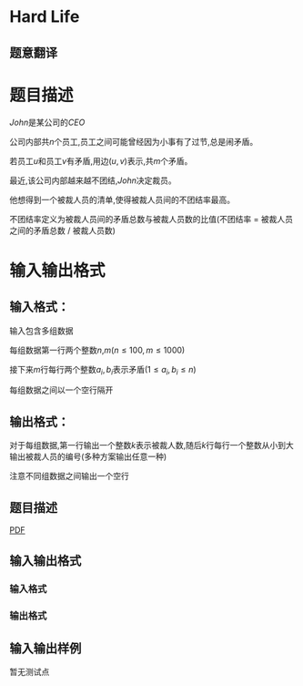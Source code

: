 # Hard Life

## 题意翻译

# 题目描述

$John$是某公司的$CEO$

公司内部共$n$个员工,员工之间可能曾经因为小事有了过节,总是闹矛盾。

若员工$u$和员工$v$有矛盾,用边$(u,v)$表示,共$m$个矛盾。

最近,该公司内部越来越不团结,$John$决定裁员。

他想得到一个被裁人员的清单,使得被裁人员间的不团结率最高。

不团结率定义为被裁人员间的矛盾总数与被裁人员数的比值(不团结率 = 被裁人员之间的矛盾总数 / 被裁人员数)

# 输入输出格式

## 输入格式：

输入包含多组数据

每组数据第一行两个整数$n$,$m(n\leq 100,m\leq1000)$

接下来$m$行每行两个整数$a_i,b_i$表示矛盾$(1\leq a_i,b_i\leq n)$

每组数据之间以一个空行隔开

## 输出格式：

对于每组数据,第一行输出一个整数$k$表示被裁人数,随后$k$行每行一个整数从小到大输出被裁人员的编号(多种方案输出任意一种)

注意不同组数据之间输出一个空行

## 题目描述

[problemUrl]: https://uva.onlinejudge.org/index.php?option=com_onlinejudge&Itemid=8&category=446&page=show_problem&problem=4135

[PDF](https://uva.onlinejudge.org/external/13/p1389.pdf)

## 输入输出格式

### 输入格式

### 输出格式

## 输入输出样例

暂无测试点

